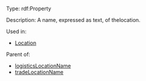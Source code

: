 Type: rdf:Property

Description: A name, expressed as text, of thelocation.

Used in:

- [Location](./Location)

Parent of: 

- [logisticsLocationName](./LogisticsLocationName)
- [tradeLocationName](./tradeLocationName)
